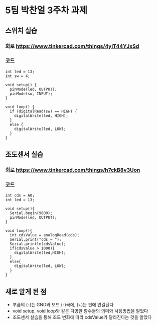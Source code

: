 # 5팀 박찬얼 3주차 과제 
## 스위치 실습 
### 회로 https://www.tinkercad.com/things/4yiT44YJxSd
### 코드 
```
int led = 13;
int sw = 4;

void setup() {
  pinMode(led, OUTPUT);
  pinMode(sw, INPUT);
}

void loop() {
  if (digitalRead(sw) == HIGH) {
    digitalWrite(led, HIGH);
  }
  else {
    digitalWrite(led, LOW);
  }
}
```
## 조도센서 실습
### 회로 https://www.tinkercad.com/things/h7ckB8v3Uon
### 코드
```
int cds = A0;
int led = 13;

void setup(){
  Serial.begin(9600);
  pinMode(led, OUTPUT);
}

void loop(){
  int cdsValue = analogRead(cds);
  Serial.print("cds = ");
  Serial.println(cdsValue);
  if(cdsValue > 1000){
    digitalWrite(led,HIGH);
  }
  else{
    digitalWrite(led, LOW);
  }
}
```
## 새로 알게 된 점
- 부품의 (-)는 GND와 보드 (-)극에, (+)는 핀에 연결된다
- void setup, void loop와 같은 다양한 함수들의 의미와 사용방법을 알았다
- 조도센서 실습을 통해 조도 변화에 따라 cdsValue가 달라진다는 것을 알았다
